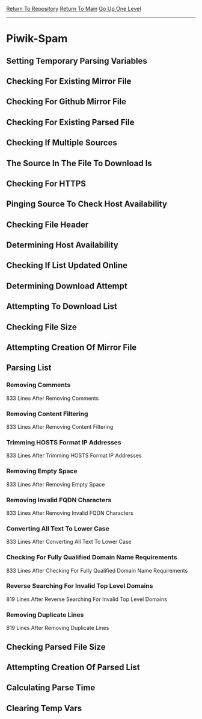 [Return To Repository](https://github.com/deathbybandaid/piholeparser/)
[Return To Main](https://github.com/deathbybandaid/piholeparser/blob/master/RecentRunLogs/Mainlog.md)
[Go Up One Level](https://github.com/deathbybandaid/piholeparser/blob/master/RecentRunLogs/TopLevelScripts/30-Processing-External-Blacklists.md)
____________________________________
# Piwik-Spam
## Setting Temporary Parsing Variables
## Checking For Existing Mirror File
## Checking For Github Mirror File
## Checking For Existing Parsed File
## Checking If Multiple Sources
## The Source In The File To Download Is
## Checking For HTTPS
## Pinging Source To Check Host Availability
## Checking File Header
## Determining Host Availability
## Checking If List Updated Online
## Determining Download Attempt
## Attempting To Download List
## Checking File Size
## Attempting Creation Of Mirror File
## Parsing List
### Removing Comments
833 Lines After Removing Comments
### Removing Content Filtering
833 Lines After Removing Content Filtering
### Trimming HOSTS Format IP Addresses
833 Lines After Trimming HOSTS Format IP Addresses
### Removing Empty Space
833 Lines After Removing Empty Space
### Removing Invalid FQDN Characters
833 Lines After Removing Invalid FQDN Characters
### Converting All Text To Lower Case
833 Lines After Converting All Text To Lower Case
### Checking For Fully Qualified Domain Name Requirements
833 Lines After Checking For Fully Qualified Domain Name Requirements
### Reverse Searching For Invalid Top Level Domains
819 Lines After Reverse Searching For Invalid Top Level Domains
### Removing Duplicate Lines
819 Lines After Removing Duplicate Lines
## Checking Parsed File Size
## Attempting Creation Of Parsed List
## Calculating Parse Time
## Clearing Temp Vars
